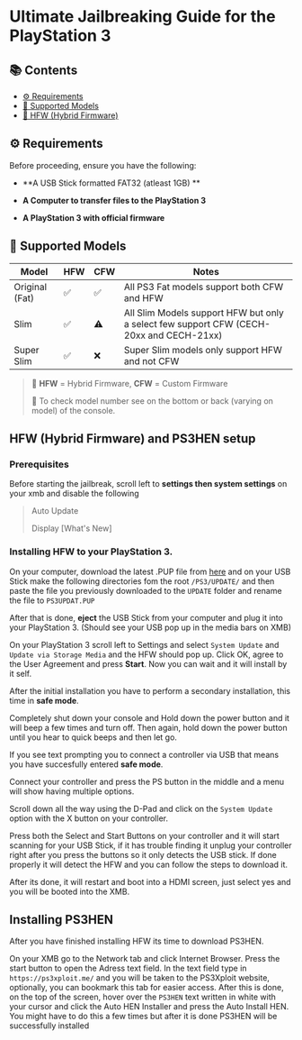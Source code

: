 # Ultimate Jailbreaking Guide for the PlayStation 3

## 📚 Contents

- [⚙️ Requirements](https://github.com/karizzmaa/PS3-Jailbreak-Guide#️-requirements)
- [🧠 Supported Models](https://github.com/karizzmaa/PS3-Jailbreak-Guide#-supported-models)
- [🔧 HFW (Hybrid Firmware)](https://github.com/karizzmaa/PS3-Jailbreak-Guide#hfw-hybrid-firmware)

## ⚙️ Requirements
Before proceeding, ensure you have the following:

- **A USB Stick formatted FAT32 (atleast 1GB) **

- **A Computer to transfer files to the PlayStation 3**

- **A PlayStation 3 with official firmware**

## 🧠 Supported Models

| Model       | HFW   | CFW   | Notes                        |
|-------------|-------|-------|------------------------------|
| Original (Fat)     |✅|✅|All PS3 Fat models support both CFW and HFW|
| Slim     |✅|⚠️|All Slim Models support HFW but only a select few support CFW (CECH-20xx and CECH-21xx)|
| Super Slim     |✅|❌|Super Slim models only support HFW and not CFW|

> 📌 **HFW** = Hybrid Firmware, **CFW** = Custom Firmware
> 
> 📌 To check model number see on the bottom or back (varying on model) of the console.


## HFW (Hybrid Firmware) and PS3HEN setup

### Prerequisites 
Before starting the jailbreak, scroll left to **settings then system settings** on your xmb and disable the following
> Auto Update
> 
> Display [What's New]

### Installing HFW to your PlayStation 3.

On your computer, download the latest .PUP file from [here](https://www.ps3xploit.me/firmware/hfw/HFW_4.92.1_PS3UPDAT.PUP) and on your USB Stick make the following directories fom the root ```/PS3/UPDATE/``` and then paste the file you previously downloaded to the ```UPDATE``` folder and rename the file to ```PS3UPDAT.PUP```

After that is done, **eject** the USB Stick from your computer and plug it into your PlayStation 3. (Should see your USB pop up in the media bars on XMB)

On your PlayStation 3 scroll left to Settings and select ```System Update``` and ```Update via Storage Media``` and the HFW should pop up. Click OK, agree to the User Agreement and press **Start**. Now you can wait and it will install by it self.

After the initial installation you have to perform a secondary installation, this time in **safe mode**.

Completely shut down your console and Hold down the power button and it will beep a few times and turn off.
Then again, hold down the power button until you hear to quick beeps and then let go.

If you see text prompting you to connect a controller via USB that means you have succesfully entered **safe mode**.

Connect your controller and press the PS button in the middle and a menu will show having multiple options.

Scroll down all the way using the D-Pad and click on the ```System Update``` option with the X button on your controller.

Press both the Select and Start Buttons on your controller and it will start scanning for your USB Stick, if it has trouble finding it unplug your controller right after you press the buttons so it only detects the USB stick. If done properly it will detect the HFW and you can follow the steps to download it.

After its done, it will restart and boot into a HDMI screen, just select yes and you will be booted into the XMB.

## Installing PS3HEN
After you have finished installing HFW its time to download PS3HEN.

On your XMB go to the Network tab and click Internet Browser.
Press the start button to open the Adress text field.
In the text field type in  ```https://ps3xploit.me/``` and you will be taken to the PS3Xploit website, optionally, you can bookmark this tab for easier access.
After this is done, on the top of the screen, hover over the ```PS3HEN``` text written in white with your cursor and click the Auto HEN Installer and press the Auto Install HEN. You might have to do this a few times but after it is done PS3HEN will be successfully installed
